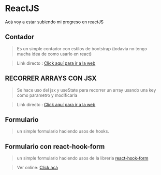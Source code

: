 # ReactJS
Acá voy a estar subiendo mi progreso en reactJS

## Contador
> Es un simple contador con estilos de bootstrap (todavia no tengo mucha idea de como usarlo en react)

> Link directo  : [Click aquí para ir a la web](https://erikfirstcontador.netlify.app)

## RECORRER ARRAYS CON JSX

> Se hace uso del jsx y useState para recorrer un array usando una key como parametro y modificarla

> Link directo  : [Click aquí para ir a la web](https://readarraysjsxerik.netlify.app/)

## Formulario

> un simple formulario haciendo usos de hooks. 

## Formulario con react-hook-form

> un simple formulario haciendo usos de la libreria [react-hook-form](https://react-hook-form.com/get-started)

> Ver online: [Click acá](https://reacthooksformulario.netlify.app/)
